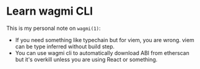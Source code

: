# Learn wagmi CLI

This is my personal note on `wagmi(1)`:

-   If you need something like typechain but for viem, you are wrong. viem can
    be type inferred without build step.
-   You can use wagmi cli to automatically download ABI from etherscan but it's
    overkill unless you are using React or something.

